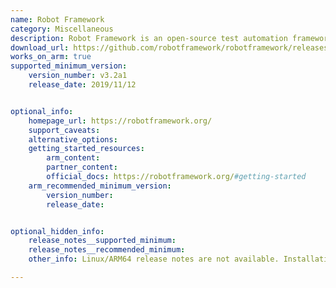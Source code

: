 ```yaml
---
name: Robot Framework 
category: Miscellaneous
description: Robot Framework is an open-source test automation framework used for acceptance testing, acceptance test-driven development (ATDD), and robotic process automation (RPA).
download_url: https://github.com/robotframework/robotframework/releases
works_on_arm: true
supported_minimum_version:
    version_number: v3.2a1
    release_date: 2019/11/12


optional_info:
    homepage_url: https://robotframework.org/
    support_caveats:
    alternative_options:
    getting_started_resources:
        arm_content: 
        partner_content: 
        official_docs: https://robotframework.org/#getting-started
    arm_recommended_minimum_version:
        version_number:
        release_date: 


optional_hidden_info:
    release_notes__supported_minimum: 
    release_notes__recommended_minimum:
    other_info: Linux/ARM64 release notes are not available. Installation and testing are done via the [tar archive](https://github.com/robotframework/robotframework/releases/tag/v3.2a1).

---
```

